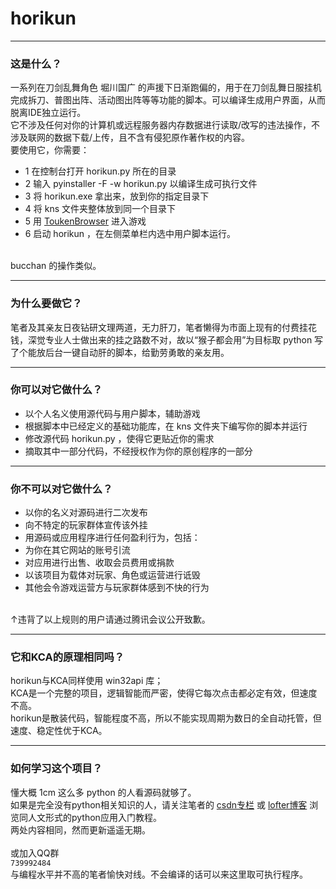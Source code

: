 horikun
==
---
### 这是什么？
一系列在刀剑乱舞角色 堀川国广 的声援下日渐跑偏的，用于在刀剑乱舞日服挂机完成拆刀、普图出阵、活动图出阵等等功能的脚本。可以编译生成用户界面，从而脱离IDE独立运行。<br>
它不涉及任何对你的计算机或远程服务器内存数据进行读取/改写的违法操作，不涉及联网的数据下载/上传，且不含有侵犯原作著作权的内容。<br>
要使用它，你需要：<br>
* 1 在控制台打开 horikun.py 所在的目录
* 2 输入 pyinstaller -F -w horikun.py 以编译生成可执行文件
* 3 将 horikun.exe 拿出来，放到你的指定目录下
* 4 将 kns 文件夹整体放到同一个目录下
* 5 用 [ToukenBrowser](http://touken.7moe.com/) 进入游戏
* 6 启动 horikun ，在左侧菜单栏内选中用户脚本运行。<br>
<br>
bucchan 的操作类似。<br>

---
### 为什么要做它？
笔者及其亲友日夜钻研文理两道，无力肝刀，笔者懒得为市面上现有的付费挂花钱，深觉专业人士做出来的挂之路数不对，故以“猴子都会用”为目标取 python 写了个能放后台一键自动肝的脚本，给勤劳勇敢的亲友用。<br>

---
### 你可以对它做什么？
* 以个人名义使用源代码与用户脚本，辅助游戏<br>
* 根据脚本中已经定义的基础功能库，在 kns 文件夹下编写你的脚本并运行<br>
* 修改源代码 horikun.py ，使得它更贴近你的需求<br>
* 摘取其中一部分代码，不经授权作为你的原创程序的一部分<br>

---
### 你不可以对它做什么？
* 以你的名义对源码进行二次发布<br>
* 向不特定的玩家群体宣传该外挂<br>
* 用源码或应用程序进行任何盈利行为，包括：<br>
* 为你在其它网站的账号引流<br>
* 对应用进行出售、收取会员费用或捐款<br>
* 以该项目为载体对玩家、角色或运营进行诋毁<br>
* 其他会令游戏运营方与玩家群体感到不快的行为<br>
<br>
↑违背了以上规则的用户请通过腾讯会议公开致歉。<br>

---
### 它和KCA的原理相同吗？
horikun与KCA同样使用 win32api 库；<br>
KCA是一个完整的项目，逻辑智能而严密，使得它每次点击都必定有效，但速度不高。<br>
horikun是散装代码，智能程度不高，所以不能实现周期为数日的全自动托管，但速度、稳定性优于KCA。<br>

---
### 如何学习这个项目？
懂大概 1cm 这么多 python 的人看源码就够了。<br>
如果是完全没有python相关知识的人，请关注笔者的 [csdn专栏](https://blog.csdn.net/m0_48641314/category_11111631.html) 或 [lofter博客](https://www.lofter.com/blog/mingrizi) 浏览同人文形式的python应用入门教程。<br>
两处内容相同，然而更新遥遥无期。<br>
<br>
或加入QQ群<br>
`739992484`<br>
与编程水平并不高的笔者愉快对线。不会编译的话可以来这里取可执行程序。
